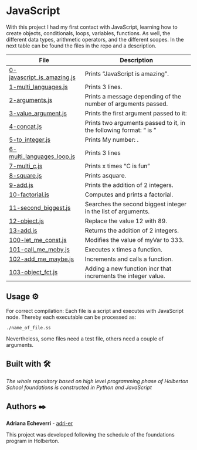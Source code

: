 # JavaScript

With this project I had my first contact with JavaScript, learning how to create objects, conditionals, loops, variables, functions. As well, the different data types, arithmetic operators, and the different scopes. In the next table can be found the files in the repo and a description. 

| File      | Description |
| ----------- | ----------- |
| [0-javascript_is_amazing.js](https://github.com/adri-er/holbertonschool-higher_level_programming/blob/main/0x12-javascript-warm_up/0-javascript_is_amazing.js) | Prints “JavaScript is amazing”. |
| [1-multi_languages.js](https://github.com/adri-er/holbertonschool-higher_level_programming/blob/main/0x12-javascript-warm_up/1-multi_languages.js) | Prints 3 lines. |
| [2-arguments.js](https://github.com/adri-er/holbertonschool-higher_level_programming/blob/main/0x12-javascript-warm_up/2-arguments.js) | Prints a message depending of the number of arguments passed. |
| [3-value_argument.js](https://github.com/adri-er/holbertonschool-higher_level_programming/blob/main/0x12-javascript-warm_up/3-value_argument.js) | Prints the first argument passed to it: |
| [4-concat.js](https://github.com/adri-er/holbertonschool-higher_level_programming/blob/main/0x12-javascript-warm_up/4-concat.js) | Prints two arguments passed to it, in the following format: “ is ” |
| [5-to_integer.js](https://github.com/adri-er/holbertonschool-higher_level_programming/blob/main/0x12-javascript-warm_up/4-concat.js) | Prints My number: . |
| [6-multi_languages_loop.js](https://github.com/adri-er/holbertonschool-higher_level_programming/blob/main/0x12-javascript-warm_up/6-multi_languages_loop.js) | Prints 3 lines |
| [7-multi_c.js](https://github.com/adri-er/holbertonschool-higher_level_programming/blob/main/0x12-javascript-warm_up/7-multi_c.js) | Prints x times “C is fun” |
| [8-square.js](https://github.com/adri-er/holbertonschool-higher_level_programming/blob/main/0x12-javascript-warm_up/8-square.js) | Prints asquare. |
| [9-add.js](https://github.com/adri-er/holbertonschool-higher_level_programming/blob/main/0x12-javascript-warm_up/9-add.js) | Prints the addition of 2 integers. |
| [10-factorial.js](https://github.com/adri-er/holbertonschool-higher_level_programming/blob/main/0x12-javascript-warm_up/10-factorial.js) | Computes and prints a factorial. |
| [11-second_biggest.js](https://github.com/adri-er/holbertonschool-higher_level_programming/blob/main/0x12-javascript-warm_up/11-second_biggest.js) | Searches the second biggest integer in the list of arguments. |
| [12-object.js](https://github.com/adri-er/holbertonschool-higher_level_programming/blob/main/0x12-javascript-warm_up/12-object.js) | Replace the value 12 with 89. |
| [13-add.js](https://github.com/adri-er/holbertonschool-higher_level_programming/blob/main/0x12-javascript-warm_up/13-add.js) | Returns the addition of 2 integers. |
| [100-let_me_const.js](https://github.com/adri-er/holbertonschool-higher_level_programming/blob/main/0x12-javascript-warm_up/100-let_me_const.js) | Modifies the value of myVar to 333. |
| [101-call_me_moby.js](https://github.com/adri-er/holbertonschool-higher_level_programming/blob/main/0x12-javascript-warm_up/101-call_me_moby.js) | Executes x times a function. |
| [102-add_me_maybe.js](https://github.com/adri-er/holbertonschool-higher_level_programming/blob/main/0x12-javascript-warm_up/102-add_me_maybe.js) | Increments and calls a function. |
| [103-object_fct.js](https://github.com/adri-er/holbertonschool-higher_level_programming/blob/main/0x12-javascript-warm_up/103-object_fct.js) | Adding a new function incr that increments the integer value. |


## Usage ⚙️

For correct compilation:
Each file is a script and executes with JavaScript node. Thereby each executable can be processed as:

```
./name_of_file.ss
```
Nevertheless, some files need a test file, others need a couple of arguments.


## Built with 🛠️

_The whole repository based on high level programming phase of Holberton School foundations is constructed in Python and JavaScript_

## Authors ✒️

**Adriana Echeverri** - [adri-er](https://github.com/adri-er)


This project was developed following the schedule of the foundations program in Holberton.
